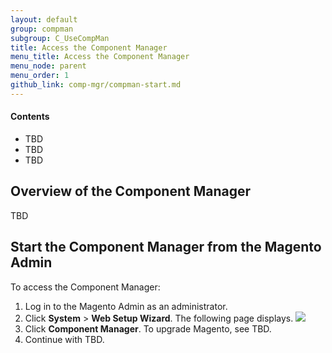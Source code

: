 ```yaml
---
layout: default 
group: compman
subgroup: C_UseCompMan
title: Access the Component Manager
menu_title: Access the Component Manager
menu_node: parent
menu_order: 1
github_link: comp-mgr/compman-start.md
---
```



<h4>Contents</h4>   

*	TBD
*	TBD
*	TBD

<h2 id="compman-overview">Overview of the Component Manager</h2>
TBD

<h2 id="compman-access">Start the Component Manager from the Magento Admin</h2>
To access the Component Manager:

1.	Log in to the Magento Admin as an administrator.
2.	Click **System** > **Web Setup Wizard**.
	The following page displays.
	<img src="{{ site.baseurl }}common/images/cman_upgr_initial-page.png">
3.	Click **Component Manager**.
	To upgrade Magento, see TBD.
4. 	Continue with TBD.